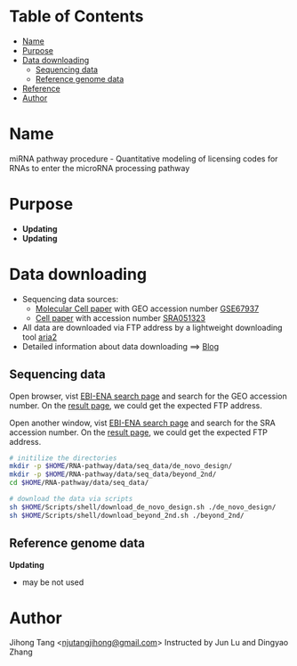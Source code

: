 [TOC levels=1-3]: #

# Table of Contents
- [Name](#name)
- [Purpose](#purpose)
- [Data downloading](#data-downloading)
    - [Sequencing data](##sequencing-data)
    - [Reference genome data](##reference-genome-data)
- [Reference](#reference)
- [Author](#author)

# Name
miRNA pathway procedure - Quantitative modeling of licensing codes for RNAs to enter the microRNA processing pathway

# Purpose
* **Updating**
* **Updating**

# Data downloading
* Sequencing data sources:
    - [Molecular Cell paper](https://linkinghub.elsevier.com/retrieve/pii/S1097276515006619) with GEO accession number [GSE67937](https://www.ncbi.nlm.nih.gov/geo/query/acc.cgi?acc=GSE67937)
    - [Cell paper](https://linkinghub.elsevier.com/retrieve/pii/S0092867413000834) with accession number [SRA051323](https://www.ebi.ac.uk/ena/data/view/PRJNA281255)
* All data are downloaded via FTP address by a lightweight downloading tool [aria2](https://aria2.github.io/)
* Detailed information about data downloading ==> [Blog](https://www.jianshu.com/u/3fcc93cd84c1)

## Sequencing data
Open browser, vist [EBI-ENA search page](https://www.ebi.ac.uk/ena) and search for the GEO accession number. On the [result page](https://www.ebi.ac.uk/ena/data/view/PRJNA281255), we could get the expected FTP address.

Open another window, vist [EBI-ENA search page](https://www.ebi.ac.uk/ena) and search for the SRA accession number. On the [result page](https://www.ebi.ac.uk/ena/data/view/PRJNA281255), we could get the expected FTP address.

```bash
# initilize the directories
mkdir -p $HOME/RNA-pathway/data/seq_data/de_novo_design/
mkdir -p $HOME/RNA-pathway/data/seq_data/beyond_2nd/
cd $HOME/RNA-pathway/data/seq_data/

# download the data via scripts 
sh $HOME/Scripts/shell/download_de_novo_design.sh ./de_novo_design/
sh $HOME/Scripts/shell/download_beyond_2nd.sh ./beyond_2nd/
```
## Reference genome data 
**Updating** 
* may be not used 

# Author 
Jihong Tang &lt;njutangjihong@gmail.com&gt; Instructed by Jun Lu and Dingyao Zhang